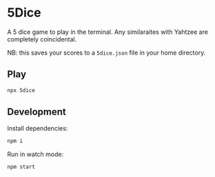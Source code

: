 # 5Dice

A 5 dice game to play in the terminal. Any similaraites with Yahtzee are
completely coincidental.

NB: this saves your scores to a `5dice.json` file in your home directory.

## Play

```bash
npx 5dice
```

## Development

Install dependencies:

```bash
npm i
```

Run in watch mode:

```
npm start
```
